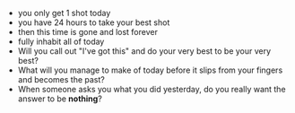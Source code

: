 - you only get 1 shot today
- you have 24 hours to take your best shot
- then this time is gone and lost forever
- fully inhabit all of today
- Will you call out "I've got this" and do your very best to be your very best? 
- What will you manage to make of today before it slips from your fingers and becomes the past?
- When someone asks you what you did yesterday, do you really want the answer to be **nothing**?